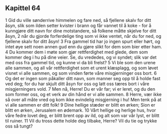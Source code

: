 ## Kapittel 64

1 Gid du ville sønderrive himmelen og fare ned, så fjellene skalv for ditt åsyn, slik som ilden setter kvister i brann og får vannet til å koke - for å kunngjøre ditt navn for dine motstandere, så folkene måtte skjelve for ditt åsyn,
2 når du gjorde forferdelige ting som vi ikke ventet, når du for ned, og fjellene skalv for ditt åsyn!
3 Fra gammel tid har jo ingen spurt eller hørt, og intet øye sett noen annen gud enn du gjøre slikt for dem som bier etter ham.
4 Du kommer dem i møte som gjør rettferdighet med glede, dem som kommer deg i hu på dine veier. Se, du vrededes, og vi syndet; slik var det med oss fra gammel tid, og kunne vi da bli frelst?
5 Vi ble som den urene alle sammen, og all vår rettferdighet som et urent klæsplagg, og som løvet visnet vi alle sammen, og som vinden førte våre misgjerninger oss bort.
6 Og det er ingen som påkaller ditt navn, som manner seg opp til å holde fast ved deg; for du har skjult ditt åsyn for oss og latt oss tæres bort i våre misgjerningers vold.
7 Men nå, Herre! Du er vår far; vi er leret, og du den som former oss, og et verk av din hånd er vi alle sammen.
8 Herre, vær ikke så over all måte vred og kom ikke evindelig misgjerning i hu! Men tenk på at vi alle sammen er ditt folk!
9 Dine hellige stæder er blitt en ørken; Sion er blitt en ørken, Jerusalem en ødemark.
10 Vårt hellige og herlige hus, hvor våre fedre lovet deg, er blitt brent opp av ild, og alt som var vår lyst, er blitt til ruiner.
11 Vil du tross dette holde deg tilbake, Herre? Vil du tie og trykke oss så tungt?

